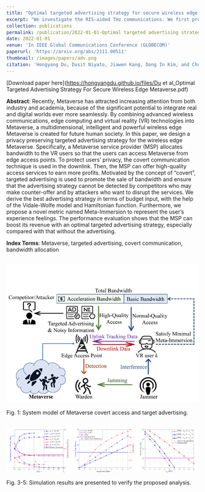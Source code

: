 ```yaml
---
title: "Optimal targeted advertising strategy for secure wireless edge metaverse"
excerpt: "We investigate the RIS-aided THz communications. We first prove that the small-scale amplitude fading of THz signals can be accurately modeled by the fluctuating two-ray distribution based on two THz signal measurement experiments conducted in a variety of different scenarios. To optimize the phase-shifts at the RIS elements, we propose a novel swarm intelligence-based method that does not require full channel estimation."
collection: publications
permalink: /publication/2022-01-01-Optimal targeted advertising strategy for secure wireless edge metaverse
date: 2022-01-01
venue: 'In IEEE Global Communications Conference (GLOBECOM)'
paperurl: 'https://arxiv.org/abs/2111.00511'
thumbnail: /images/papers/adv.png
citation: 'Hongyang Du, Dusit Niyato, Jiawen Kang, Dong In Kim, and Chunyan Miao. "Optimal Targeted Advertising Strategy For Secure Wireless Edge Metaverse." <i>In IEEE Global Communications Conference (GLOBECOM)</i>, 2022.'
---
```


[Download paper here](https://hongyangdu.github.io/files/Du et al_Optimal Targeted Advertising Strategy For Secure Wireless Edge Metaverse.pdf)

**Abstract**: Recently, Metaverse has attracted increasing attention from both industry and academia, because of the significant potential to integrate real and digital worlds ever more seamlessly. By combining advanced wireless communications, edge computing and virtual reality (VR) technologies into Metaverse, a multidimensional, intelligent and powerful wireless edge Metaverse is created for future human society. In this paper, we design a privacy preserving targeted advertising strategy for the wireless edge Metaverse. Specifically, a Metaverse service provider (MSP) allocates bandwidth to the VR users so that the users can access Metaverse from edge access points. To protect users’ privacy, the covert communication technique is used in the downlink. Then, the MSP can offer high-quality access services to earn more profits. Motivated by the concept of “covert”, targeted advertising is used to promote the sale of bandwidth and ensure that the advertising strategy cannot be detected by competitors who may make counter-offer and by attackers who want to disrupt the services. We derive the best advertising strategy in terms of budget input, with the help of the Vidale-Wolfe model and Hamiltonian function. Furthermore, we propose a novel metric named Meta-Immersion to represent the user’s experience feelings. The performance evaluation shows that the MSP can boost its revenue with an optimal targeted advertising strategy, especially compared with that without the advertising.

**Index Terms**: Metaverse, targeted advertising, covert communication, bandwidth allocation

<br/><img src='/images/papers/adv.png' width = "700">

Fig. 1: System model of Metaverse covert access and target advertising.

<br/><img src='/images/papers/peradv.png' width = "700">

Fig. 3-5: Simulation results are presented to verify the proposed analysis.